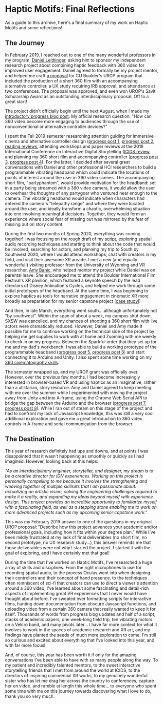 # Haptic Motifs: Final Reflections

As a guide to this archive, here's a final summary of my work on Haptic Motifs and some reflections!

## The Journey

In February 2019, I reached out to one of the many wonderful professors in my program, [Daniel Leithinger](http://www.leithinger.com/), asking him to sponsor my independent research project about combining haptic feedback with 360 video for improved user engagement. Daniel agreed to formally be my project mentor, and helped me craft [a proposal](https://docs.google.com/document/d/10u5PVBVAuj2Qi0cdqQ2EqBqLyPIk7T1ibRF5jVdosbo/edit?usp=sharing) for CU Boulder's UROP program that included the production of a short 360 film with an accompanying alternative controller, a UX study requiring IRB approval, and attendance at two conferences. The proposal was approved, and even won UROP's Savit Scholarship Award as an outstanding interdisciplinary proposal. Off to a great start!

The project didn't officially begin until the next August, when I made my [introductory progress blog post](./hmpp0.md). My official research question: "How can 360 video become more engaging to audiences through the use of nonconventional or alternative controller devices?" 

I spent the Fall 2019 semester researching attention guiding for immersive cinema and alternative controller design ([progress post 1](./hmpp1.md), [progress post 2](./hmpp2.md), [reading reviews](./hmrr.md), attending workshops and paper reviews at the 2019 International Conference on Interactive Digital Storytelling ([ICIDS review](./hmicids.md), and planning my 360 short film and accompanying controller ([progress post 3](./hmpp3.md), [progress post 4](./hmpp4.md)). For the latter, I decided after several great conversations with Daniel and other professional HCI researchers to build a programmable vibrating headband which could indicate the locations of points of interest around the user in 360 video scenes. The accompanying short film, "partyphantom", would provide motivation for the headband: set in a party being streamed with a 360 video camera, it would allow the user to overhear the thoughts of any partygoer who ventured near enough to the camera. The vibrating headband would indicate when characters had entered the camera's "telepathy range" and where they were located around the user, and ideally transform a chaotic, overwhelming situation into one involving meaningful decisions. Together, they would form an experience where social fear of missing out was mirrored by the fear of missing out on story content.

During the first two months of Spring 2020, everything was coming together! I was focusing on the rough draft of my [script](https://docs.google.com/document/d/1EkLE7u5HXZltYTpLwCjpztAlwNMmgrBoqJ7BYtkRlu4/edit?usp=sharing), exploring spatial audio recording techniques and starting to think about the code that would be involved, searching for actors, and planning my trip to South by Southwest 2020, where I would attend workshops, chat with creators in my field, and visit their awesome XR arcade. I met a new (and equally wonderful!) visiting professor from the University of Wyoming and VR researcher, [Amy Banic](http://www.uwyo.edu/cosc/cosc-directory/abanic/index.html), who helped mentor my project while Daniel was on parental leave. She encouraged me to attend the Boulder International Film Festival's XR pavilion, which featured a keynote speech by the lead directors of Disney Animation's Cycles, and helped me work through some initial prototypes of the headband. At the same time, I was beginning to explore haptics as tools for narrative engagement in cinematic XR more broadly as preparation for my senior capstone project ([case study!](https://docs.google.com/document/d/1DYNdV5aFa_ElzzqfPAxN3j14DIxeCL8B87GQLjYEYuQ/edit?usp=sharing))

And then, in late March, everything went south... although unfortunately not "by southwest". Within the span of about a week, my campus shut down, SXSW was cancelled, and my chances of shooting a 360 short film with live actors were dramatically reduced. However, Daniel and Amy made it possible for me to continue working on the technical side of the project by helping me get supplies to work with at home and Zooming with me weekly to check in on my progress. Between the Sparkful order that they set up for me and my dad's workbench, I was able to build a working prototype of the programmable headband ([progress post 5](./hmpp5.md), [progress post 6](./hmpp6.md)) and start connecting it to Arduino and Unity. I also spent some time working on my [360 cinematography skills](https://lilliebahrami.com/360-violin-performance).

The semester wrapped up, and my UROP grant was officially over. However, over the previous few months, I had become increasingly interested in browser-based VR and using haptics as an imaginative, rather than a utilitarian, story resource. Amy and Daniel agreed to keep meeting with me over the summer while I experimented with moving the project away from Unity and into A-frame, using the Chrome Web Serial API to bridge the gap between the Arduino and the browser ([progress post 7](./hmpp7.md), [progress post 8](./hmpp8.md)). While I ran out of steam on this stage of the project and had to confront my lack of Javascript knowledge, this was still a very cool additional exploration and gave me a great introduction to 360 video controls in A-frame and serial communication from the browser.

## The Destination

This year of research definitely had ups and downs, and at points I was disappointed that it wasn't happening as smoothly or quickly as I had imagined. However, looking back at this helps:

*"As an interdisciplinary engineer, storyteller, and designer, my dream is to be a creative director for IDN experiences. Working on this project is personally compelling to me because it involves the strengthening and weaving together of multiple skillsets that I am passionate about: actualizing an artistic vision, solving the engineering challenges required to make it a reality, and expanding my ideas beyond myself with experience design. This project provides an incredible opportunity to familiarize myself with a fascinating field, as well as a stepping stone enabling me to work on more advanced projects such as my upcoming senior capstone work."*

This was my February 2019 answer to one of the questions in my original UROP proposal: "Describe how this project advances your academic and/or professional goals, including how it fits within your degree plan." While I've been mildly frustrated at my lack of final deliverables (no short film, no second prototype, no UX research study...), this answer reminds me that those deliverables were not why I started the project. I started it with the goal of exploring, and I have certainly met that goal!

During the time that I've worked on Haptic Motifs, I've researched a huge array of skills and disciplines. From the right microphones to use for recording spatial audio, to the process Oculus went into when designing their controllers and their concept of hand presence, to the techniques often remniscent of sci-fi that creators can use to direct a viewer's attention around a 360 video, I've learned about some fascinating and detail-rich aspects of implementing great VR experiences that I never would have thought about before. I've sweated over formatting scripts for interactive films, hunting down documentation from obscure Javascript functions, and uploading video from a certain 360 camera that really wanted to keep it for itself. Thousands of words from progress blog updates and half of a script, stacks of academic papers, one week-long field trip, ten vibrating motors on a Velcro band, and many pivots later... I have far more context for what it involves to work in the spaces of academic research and XR art, and my findings have planted the seeds of much more exploration to come. I'm still so curious and excited about everything that I've looked into this year, and with far more focus!

And, of course, this year has been worth it if only for the amazing conversations I've been able to have with so many people along the way. To my patient and incredibly talented mentors, to the sweet interactive storytelling friends that I met from around the world at ICIDS, to the directors of inspiring commercial XR works, to my genuinely wonderful sister who has let me drag her across the country to conferences, capture her on video, and ramble at length this whole time... to everyone who spent some time with me on this journey towards discovering what I love to do, thank you so very much.
